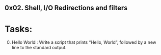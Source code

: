 0x02. Shell, I/O Redirections and filters
----------------------------------------------
# Tasks:
0. Hello World : Write a script that prints “Hello, World”, followed by a new line to the standard output.

